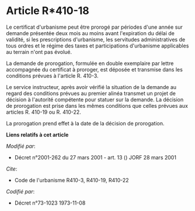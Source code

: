 # Article R*410-18

Le certificat d'urbanisme peut être prorogé par périodes d'une année sur demande présentée deux mois au moins avant
l'expiration du délai de validité, si les prescriptions d'urbanisme, les servitudes administratives de tous ordres et le
régime des taxes et participations d'urbanisme applicables au terrain n'ont pas évolué.

La demande de prorogation, formulée en double exemplaire par lettre accompagnée du certificat à proroger, est déposée et
transmise dans les conditions prévues à l'article R. 410-3. 

Le service instructeur, après avoir vérifié la situation de la demande au regard des conditions prévues au premier alinéa
transmet un projet de décision à l'autorité compétente pour statuer sur la demande. La décision de prorogation est prise dans
les mêmes conditions que celles prévues aux articles R. 410-19 ou R. 410-22. 

La prorogation prend effet à la date de la décision de prorogation.

**Liens relatifs à cet article**

_Modifié par_:

  - Décret n°2001-262 du 27 mars 2001 - art. 13 () JORF 28 mars 2001

_Cite_:

  - Code de l'urbanisme R410-3, R410-19, R410-22

_Codifié par_:

  - Décret n°73-1023 1973-11-08
